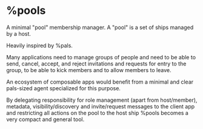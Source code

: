 # %pools
A minimal "pool" membership manager. A "pool" is a set of ships managed by a host.

Heavily inspired by %pals.

Many applications need to manage groups of people and need to be able to send, cancel, accept, and reject invitations and requests for entry to the group, to be able to kick members and to allow members to leave.

An ecosystem of composable apps would benefit from a minimal and clear pals-sized agent specialized for this purpose.

By delegating responsibility for role management (apart from host/member), metadata, visibility/discovery and invite/request messages to the client app and restricting all actions on the pool to the host ship %pools becomes a very compact and general tool.
